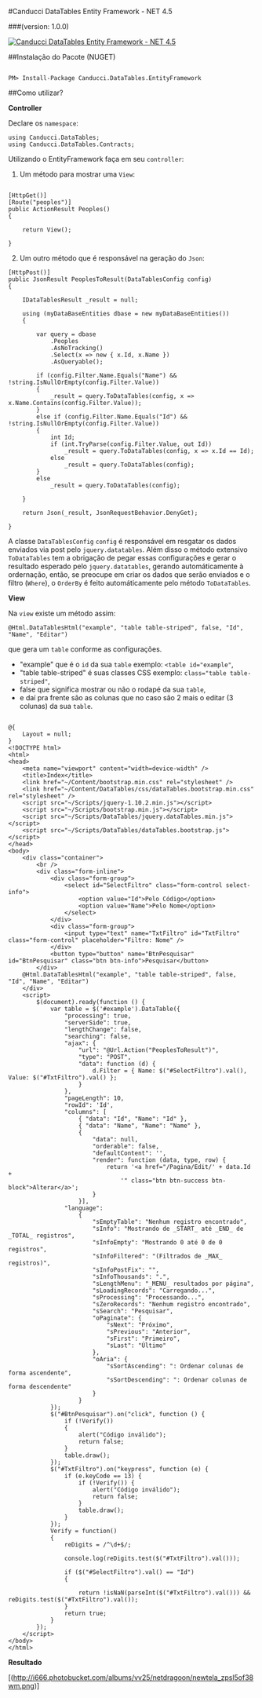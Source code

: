 #Canducci DataTables Entity Framework - NET 4.5

###(version: 1.0.0)

[![Canducci DataTables Entity Framework - NET 4.5](http://i666.photobucket.com/albums/vv25/netdragoon/1445749817_f-table-cell_128_zpschpxbzxv.png)](https://www.nuget.org/packages/Canducci.DataTables.EntityFramework/)

##Instalação do Pacote (NUGET)

```Csharp

PM> Install-Package Canducci.DataTables.EntityFramework

```

##Como utilizar?

__Controller__

Declare os `namespace`:

```Csharp
using Canducci.DataTables;
using Canducci.DataTables.Contracts;

```

Utilizando o EntityFramework faça em seu `controller`:

1) Um método para mostrar uma `View`:

```Csharp

[HttpGet()]
[Route("peoples")]
public ActionResult Peoples()
{

    return View();

}

```

2) Um outro método que é responsável na geração do `Json`:

```Csharp
[HttpPost()]
public JsonResult PeoplesToResult(DataTablesConfig config)
{

    IDataTablesResult _result = null;

    using (myDataBaseEntities dbase = new myDataBaseEntities())
    {
        
        var query = dbase
            .Peoples
            .AsNoTracking()
            .Select(x => new { x.Id, x.Name })
            .AsQueryable(); 

        if (config.Filter.Name.Equals("Name") && !string.IsNullOrEmpty(config.Filter.Value))
        {
            _result = query.ToDataTables(config, x => x.Name.Contains(config.Filter.Value));
        }
        else if (config.Filter.Name.Equals("Id") && !string.IsNullOrEmpty(config.Filter.Value))
        {
            int Id;
            if (int.TryParse(config.Filter.Value, out Id))
                _result = query.ToDataTables(config, x => x.Id == Id);
            else
                _result = query.ToDataTables(config);
        }
        else
            _result = query.ToDataTables(config);

    }

    return Json(_result, JsonRequestBehavior.DenyGet);

}

```

A classe `DataTablesConfig` `config` é responsável em resgatar os dados enviados via post pelo
`jquery.datatables`. Além disso o método extensivo `ToDataTables` tem a obrigação de pegar essas
configurações e gerar o resultado esperado pelo `jquery.datatables`, gerando automáticamente à ordernação, então, se preocupe em criar os dados que serão enviados e o filtro (`Where`), o `OrderBy` é feito automáticamente pelo método `ToDataTables`.

__View__

Na `view` existe um método assim: 

```Csharp
@Html.DataTablesHtml("example", "table table-striped", false, "Id", "Name", "Editar")

```
que gera um `table` conforme as configurações. 

 - "example" que é o `id` da sua `table` exemplo: `<table id="example"`,
 - "table table-striped" é suas classes CSS exemplo: `class="table table-striped"`,
 - false que significa mostrar ou não o rodapé da sua `table`,
 - e daí pra frente são as colunas que no caso são 2 mais o editar (3 colunas) da sua `table`.

```Csharp

@{
    Layout = null;
}
<!DOCTYPE html>
<html>
<head>
    <meta name="viewport" content="width=device-width" />
    <title>Index</title>
    <link href="~/Content/bootstrap.min.css" rel="stylesheet" />
    <link href="~/Content/DataTables/css/dataTables.bootstrap.min.css" rel="stylesheet" />
    <script src="~/Scripts/jquery-1.10.2.min.js"></script>
    <script src="~/Scripts/bootstrap.min.js"></script>
    <script src="~/Scripts/DataTables/jquery.dataTables.min.js"></script>
    <script src="~/Scripts/DataTables/dataTables.bootstrap.js"></script>
</head>
<body>
    <div class="container">
        <br />
        <div class="form-inline">
            <div class="form-group">
                <select id="SelectFiltro" class="form-control select-info">
                    <option value="Id">Pelo Código</option>
                    <option value="Name">Pelo Nome</option>
                </select>
            </div>
            <div class="form-group">
                <input type="text" name="TxtFiltro" id="TxtFiltro" class="form-control" placeholder="Filtro: Nome" />
            </div>
            <button type="button" name="BtnPesquisar" id="BtnPesquisar" class="btn btn-info">Pesquisar</button>
        </div>        
    @Html.DataTablesHtml("example", "table table-striped", false, "Id", "Name", "Editar")        
    </div>    
    <script>
        $(document).ready(function () {
            var table = $('#example').DataTable({
                "processing": true,
                "serverSide": true,
                "lengthChange": false,
                "searching": false,
                "ajax": {
                    "url": "@Url.Action("PeoplesToResult")",
                    "type": "POST",
                    "data": function (d) {
                        d.Filter = { Name: $("#SelectFiltro").val(), Value: $("#TxtFiltro").val() };
                    }
                },
                "pageLength": 10,
                "rowId": 'Id',
                "columns": [
                    { "data": "Id", "Name": "Id" },
                    { "data": "Name", "Name": "Name" },
                    {
                        "data": null,
                        "orderable": false,
                        "defaultContent": '',
                        "render": function (data, type, row) {
                            return '<a href="/Pagina/Edit/' + data.Id + 
                                '" class="btn btn-success btn-block">Alterar</a>';
                        }
                    }],
                "language": 
                    {
                        "sEmptyTable": "Nenhum registro encontrado",
                        "sInfo": "Mostrando de _START_ até _END_ de _TOTAL_ registros",
                        "sInfoEmpty": "Mostrando 0 até 0 de 0 registros",
                        "sInfoFiltered": "(Filtrados de _MAX_ registros)",
                        "sInfoPostFix": "",
                        "sInfoThousands": ".",
                        "sLengthMenu": "_MENU_ resultados por página",
                        "sLoadingRecords": "Carregando...",
                        "sProcessing": "Processando...",
                        "sZeroRecords": "Nenhum registro encontrado",
                        "sSearch": "Pesquisar",
                        "oPaginate": {
                            "sNext": "Próximo",
                            "sPrevious": "Anterior",
                            "sFirst": "Primeiro",
                            "sLast": "Último"
                        },
                        "oAria": {
                            "sSortAscending": ": Ordenar colunas de forma ascendente",
                            "sSortDescending": ": Ordenar colunas de forma descendente"
                        }
                    }
            });
            $("#BtnPesquisar").on("click", function () {
                if (!Verify())
                {
                    alert("Código inválido");
                    return false;
                }
                table.draw();
            });
            $("#TxtFiltro").on("keypress", function (e) {
                if (e.keyCode == 13) {
                    if (!Verify()) {
                        alert("Código inválido");
                        return false;
                    }
                    table.draw();
                }
            });
            Verify = function()
            {
                reDigits = /^\d+$/;

                console.log(reDigits.test($("#TxtFiltro").val()));

                if ($("#SelectFiltro").val() == "Id")
                {
                    
                    return !isNaN(parseInt($("#TxtFiltro").val())) && reDigits.test($("#TxtFiltro").val());
                }
                return true;
            }
        });
    </script>
</body>
</html>

```

__Resultado__

[(http://i666.photobucket.com/albums/vv25/netdragoon/newtela_zpsl5of38wm.png)]